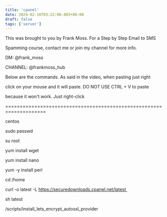 ```yaml
---
title: 'cpanel'
date: 2024-02-16T03:22:00.003+06:00
draft: false
tags: ['server']
---
```


  

This was brought to you by Frank Moss. For a Step by Step Email to SMS

Spamming course, contact me or join my channel for more info.

  

DM: @frank\_moss

CHANNEL: @frankmoss\_hub

  

  

Below are the commands. As said in the video, when pasting just right

click on your mouse and it will paste. DO NOT USE CTRL + V to paste 

because it won't work. Just right-click

\====================================================================

  

centos

  

sudo passwd

  

su root

  

yum install wget

  

yum install nano

  

yum -y install perl

  

cd /home

  

curl -o latest -L https://securedownloads.cpanel.net/latest 

  

sh latest

  

/scripts/install\_lets\_encrypt\_autossl\_provider